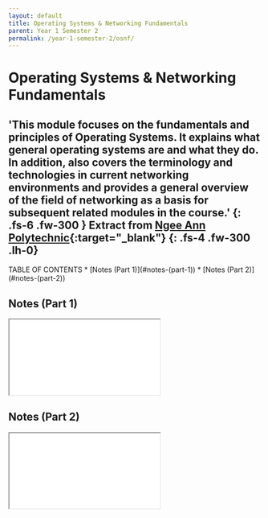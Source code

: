 ```yaml
---
layout: default
title: Operating Systems & Networking Fundamentals
parent: Year 1 Semester 2
permalink: /year-1-semester-2/osnf/
---
```

# Operating Systems & Networking Fundamentals

'This module focuses on the fundamentals and principles of Operating Systems. It explains what general operating systems are and what they do. In addition, also covers the terminology and technologies in current networking environments and provides a general overview of the field of networking as a basis for subsequent related modules in the course.'
{: .fs-6 .fw-300 }
Extract from [Ngee Ann Polytechnic](https://www.np.edu.sg/ict/Pages/it-syllabus.aspx){:target="_blank"}
{: .fs-4 .fw-300 .lh-0}
---

<link rel="stylesheet" type="text/css" media="all" href="../../css.css" />
TABLE OF CONTENTS
* [Notes (Part 1)](#notes-(part-1))
* [Notes (Part 2)](#notes-(part-2))</br>

## Notes (Part 1)
<iframe src="../../src/OSNF_notes.pdf" class="pdf"></iframe>

## Notes (Part 2)
<iframe src="../../src/OSNF_notes.pdf" class="pdf"></iframe>